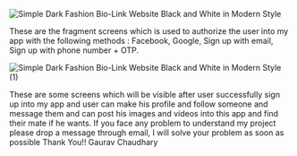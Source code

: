 ![Simple Dark Fashion Bio-Link Website Black and White in Modern Style](https://github.com/user-attachments/assets/b87fb1ad-ed4e-49be-8d7c-3c86351f73dd)

These are the fragment screens which is used to authorize the user into my app with the following methods : Facebook, Google, Sign up with email, Sign up with phone number + OTP.


![Simple Dark Fashion Bio-Link Website Black and White in Modern Style (1)](https://github.com/user-attachments/assets/c65d96ae-2a6a-468a-9603-24881f91c318)

These are some screens which will be visible after user successfully sign up into my app and user can  make his profile and follow someone and message them and can post his images and videos into this app and find their mate if he wants.
If you face any problem to understand my project please drop a message through email, I will solve your problem as soon as possible
Thank You!!
Gaurav Chaudhary
